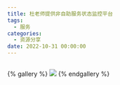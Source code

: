 ```yaml
---
title: 杜老师提供非自助服务状态监控平台
tags:
  - 服务
categories:
  - 资源分享
date: 2022-10-31 00:00:00
---
```


> 

<!-- more -->

## 

{% gallery %}
![](https://cdn.dusays.com/2022/10/520-1.jpg)
{% endgallery %}